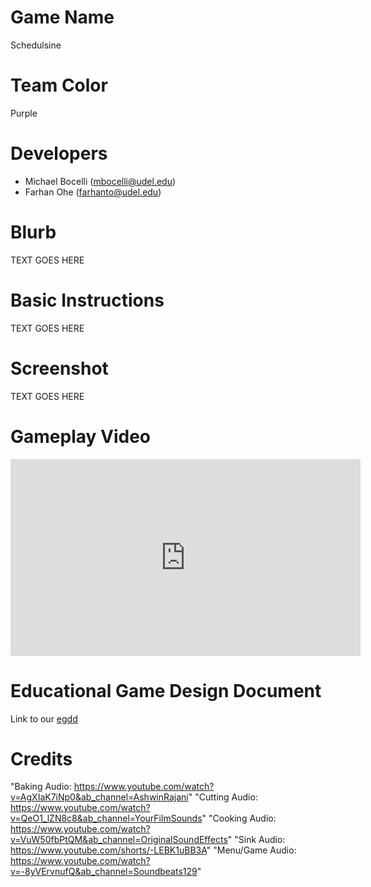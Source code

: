# Game Name

Schedulsine

# Team Color

Purple

# Developers

-   Michael Bocelli (mbocelli@udel.edu)
-   Farhan Ohe (farhanto@udel.edu)

# Blurb

TEXT GOES HERE

# Basic Instructions

TEXT GOES HERE

# Screenshot

TEXT GOES HERE

# Gameplay Video

<iframe width="560" height="315" src="https://www.youtube.com/embed/w465NExPCns?si=bNdEls5aextzbA4O" title="YouTube video player" frameborder="0" allow="accelerometer; clipboard-write; gyroscope; picture-in-picture; web-share" allowfullscreen></iframe>

# Educational Game Design Document

Link to our [egdd](docs/egdd.md)

# Credits

"Baking Audio: https://www.youtube.com/watch?v=AgXIaK7iNp0&ab_channel=AshwinRajani"
"Cutting Audio: https://www.youtube.com/watch?v=QeO1_lZN8c8&ab_channel=YourFilmSounds"
"Cooking Audio: https://www.youtube.com/watch?v=VuW50fbPtQM&ab_channel=OriginalSoundEffects"
"Sink Audio: https://www.youtube.com/shorts/-LEBK1uBB3A"
"Menu/Game Audio: https://www.youtube.com/watch?v=-8yVErvnufQ&ab_channel=Soundbeats129"
